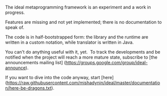 The ideal metaprogramming framework is an experiment and a work in progress.

Features are missing and not yet implemented; there is no documentation
to speak of.

The code is in half-bootstrapped form: the library and the runtime are
written in a custom notation, while translator is written in Java.

You can't do anything useful with it, yet.&nbsp; To track the developments
and be notified when the project will reach a more mature state, subscribe to
[the announcements mailing list] (https://groups.google.com/group/ideal-announce).

If you want to dive into the code anyway, start [here]
(https://raw.githubusercontent.com/mishadynin/ideal/master/documentation/here-be-dragons.txt).
